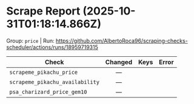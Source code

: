 # Scrape Report (2025-10-31T01:18:14.866Z)

Group: `price`  |  Run: https://github.com/AlbertoRoca96/scraping-checks-scheduler/actions/runs/18959719315

| Check | Changed | Keys | Error |
|---|:---:|:--|:--|
| `scrapeme_pikachu_price` | — |  |  |
| `scrapeme_pikachu_availability` | — |  |  |
| `psa_charizard_price_gem10` | — |  |  |
